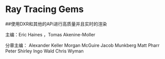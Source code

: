 # Ray Tracing Gems

##使用DXR和其他的APi进行高质量并且实时的渲染

主编：Eric Haines ，Tomas Akenine-Moller


分章主编：
Alexander Keller
Morgan McGuire
Jacob Munkberg
Matt Pharr
Peter Shirley
Ingo Wald
Chris Wyman